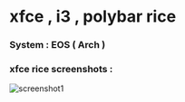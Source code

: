 # xfce , i3 , polybar rice

### System : EOS ( Arch )

### xfce rice screenshots :

![screenshot1](https://raw.githubusercontent.com/iamabhas/dotfiles/main/screenshots/screenshot1.png)
